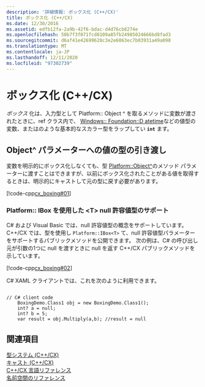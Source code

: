 ```yaml
---
description: '詳細情報: ボックス化 (C++/CX)'
title: ボックス化 (C++/CX)
ms.date: 12/30/2016
ms.assetid: edfb12fa-2a9b-42f6-bdac-d4d76cb8274e
ms.openlocfilehash: 50b7f3f071fcd0109a85fb24985024666bd8fad3
ms.sourcegitcommit: d6af41e42699628c3e2e6063ec7b03931a49a098
ms.translationtype: MT
ms.contentlocale: ja-JP
ms.lasthandoff: 12/11/2020
ms.locfileid: "97302739"
---
```

# <a name="boxing-ccx"></a>ボックス化 (C++/CX)

*ボックス* 化は、入力型として Platform:: Object ^ を取るメソッドに変数が渡されたときに、ref クラス内で、 [Windows:: Foundation::D atetime](/uwp/api/windows.foundation.datetime)などの値型の変数、またはのような基本的なスカラー型をラップしてい **`int`** ます。 [](../cppcx/platform-object-class.md)

## <a name="passing-a-value-type-to-an-object-parameter"></a>Object^ パラメーターへの値の型の引き渡し

変数を明示的にボックス化しなくても、型 [Platform::Object^](../cppcx/platform-object-class.md)のメソッド パラメーターに渡すことはできますが、以前にボックス化されたことがある値を取得するときは、明示的にキャストして元の型に戻す必要があります。

[!code-cpp[cx_boxing#01](../cppcx/codesnippet/CPP/cx_boxing/class1.cpp#01)]

### <a name="using-platformiboxt-to-support-nullable-value-types"></a>Platform:: IBox を使用した \<T> null 許容値型のサポート

C# および Visual Basic では、null 許容値型の概念をサポートしています。 C++/CX では、型を使用し `Platform::IBox<T>` て、null 許容値型パラメーターをサポートするパブリックメソッドを公開できます。 次の例は、C# の呼び出し元が引数の1つに null を渡すときに null を返す C++/CX パブリックメソッドを示しています。

[!code-cpp[cx_boxing#02](../cppcx/codesnippet/CPP/cx_boxing/class1.h#02)]

C# XAML クライアントでは、これを次のように利用できます。

```

// C# client code
    BoxingDemo.Class1 obj = new BoxingDemo.Class1();
    int? a = null;
    int? b = 5;
    var result = obj.Multiply(a,b); //result = null
```

## <a name="see-also"></a>関連項目

[型システム (C++/CX)](../cppcx/type-system-c-cx.md)<br/>
[キャスト (C++/CX)](../cppcx/casting-c-cx.md)<br/>
[C++/CX 言語リファレンス](../cppcx/visual-c-language-reference-c-cx.md)<br/>
[名前空間のリファレンス](../cppcx/namespaces-reference-c-cx.md)
